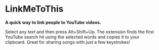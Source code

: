 # LinkMeToThis

**A quick way to link people to YouTube videos.**

Select any text and then press Alt+Shift+Up. The extension finds the first YouTube search hit using the selected words and copies it to your clipboard. Great for sharing songs with just a few keystrokes!
